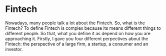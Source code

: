 # Fintech

Nowadays, many people talk a lot about the Fintech. So, what is the Fintech? To define Fintech is complex because its means different things to different people. So that, what you define it as depend on how you are approaching it. 
Firstly, I gave you four different perpectives about the Fintech: the perspective of a large firm, a startup, a consumer and an investor. 